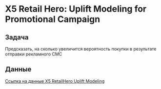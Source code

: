# X5 Retail Hero: Uplift Modeling for Promotional Campaign

## Задача 
Предсказать, на сколько увеличится вероятность покупки в результате отправки рекламного СМС

## Данные
[Ссылка на данные X5 RetailHero Uplift Modeling](https://ods.ai/competitions/x5-retailhero-uplift-modeling/data)
